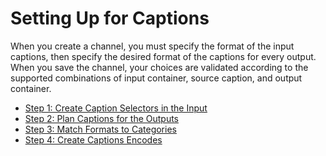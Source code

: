 # Setting Up for Captions<a name="setting-up-for-captions"></a>

When you create a channel, you must specify the format of the input captions, then specify the desired format of the captions for every output\. When you save the channel, your choices are validated according to the supported combinations of input container, source caption, and output container\.


+ [Step 1: Create Caption Selectors in the Input](identify-captions-in-the-input.md)
+ [Step 2: Plan Captions for the Outputs](planning-captions-in-the-outputs.md)
+ [Step 3: Match Formats to Categories](categories-captions.md)
+ [Step 4: Create Captions Encodes](create-captions-encodes.md)